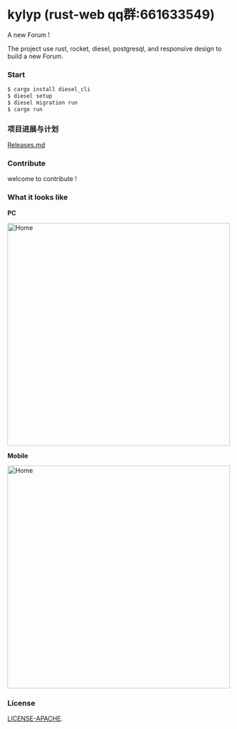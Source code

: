 # kylyp (rust-web qq群:661633549)

A new Forum !

The project use rust, rocket, diesel, postgresql, and responsive design to build a new Forum.

### Start

```bash
$ cargo install diesel_cli
$ diesel setup
$ diesel migration run
$ cargo run
```
### 项目进展与计划
[Releases.md](https://github.com/mcux/kylyp/blob/master/Releases.md)

### Contribute
 
welcome to contribute !

### <a name="screenshots"> What it looks like </a>
**PC**

<img alt="Home" height="500" src="https://raw.githubusercontent.com/mcux/kylyp/master/public/2017-09-11%2011-40-13%E5%B1%8F%E5%B9%95%E6%88%AA%E5%9B%BE.png">


**Mobile**

<img alt="Home" height="500" src="https://raw.githubusercontent.com/mcux/kylyp/master/public/2017-09-11%2013-31-04%E5%B1%8F%E5%B9%95%E6%88%AA%E5%9B%BE.png">


### License

[LICENSE-APACHE](https://github.com/mcux/kylyp/blob/master/LICENSE).
